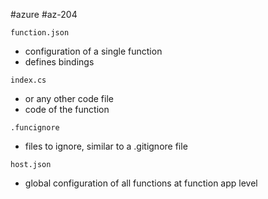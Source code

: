 #azure #az-204 

`function.json`
- configuration of a single function
- defines bindings

`index.cs`
- or any other code file
- code of the function

`.funcignore`
- files to ignore, similar to a .gitignore file

`host.json`
- global configuration of all functions at function app level